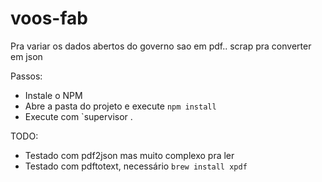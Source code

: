 # voos-fab

Pra variar os dados abertos do governo sao em pdf.. scrap pra converter em json

Passos:

* Instale o NPM
* Abre a pasta do projeto e execute `npm install`
* Execute com `supervisor .

TODO:

* Testado com pdf2json mas muito complexo pra ler
* Testado com pdftotext, necessário `brew install xpdf`